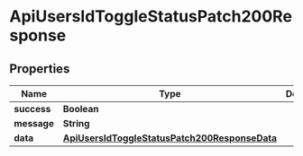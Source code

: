 

# ApiUsersIdToggleStatusPatch200Response


## Properties

| Name | Type | Description | Notes |
|------------ | ------------- | ------------- | -------------|
|**success** | **Boolean** |  |  [optional] |
|**message** | **String** |  |  [optional] |
|**data** | [**ApiUsersIdToggleStatusPatch200ResponseData**](ApiUsersIdToggleStatusPatch200ResponseData.md) |  |  [optional] |




